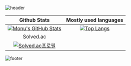 ![header](https://capsule-render.vercel.app/api?type=waving&color=gradient&height=300&section=header&text=Jungin-Park%20&fontSize=90)


|Github Stats|Mostly used languages|
|:----:|:----:|
|[![Monu's GitHub Stats](https://github-readme-stats.vercel.app/api?username=Ahrang777&count_private=true&show_icons=true&theme=radical)](https://github.com/anuraghazra/github-readme-stats)|[![Top Langs](https://github-readme-stats.vercel.app/api/top-langs/?username=Ahrang777&layout=compact&theme=radical&exclude_repo=Ahrang777.github.io&count_private=true)](https://github.com/anuraghazra/github-readme-stats)|
|Solved.ac|
|[![Solved.ac프로필](http://mazassumnida.wtf/api/v2/generate_badge?boj=pj5016)](https://solved.ac/profile/kkddiiock)|






![footer](https://capsule-render.vercel.app/api?type=waving&reversal=true&color=gradient&section=footer)
